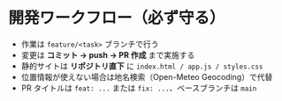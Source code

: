 # 開発ワークフロー（必ず守る）
- 作業は `feature/<task>` ブランチで行う
- 変更は **コミット → push → PR 作成** まで実施する
- 静的サイトは **リポジトリ直下** に `index.html / app.js / styles.css`
- 位置情報が使えない場合は地名検索（Open-Meteo Geocoding）で代替
- PR タイトルは `feat: ...` または `fix: ...`、ベースブランチは `main`
